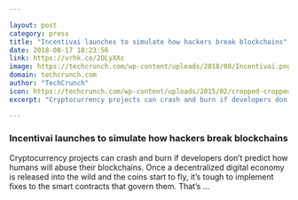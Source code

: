 ```yaml
---

layout: post
category: press
title: "Incentivai launches to simulate how hackers break blockchains"
date: 2018-08-17 18:23:56
link: https://vrhk.co/2OLyXXc
image: https://techcrunch.com/wp-content/uploads/2018/08/Incentivai.png?w=753
domain: techcrunch.com
author: "TechCrunch"
icon: https://techcrunch.com/wp-content/uploads/2015/02/cropped-cropped-favicon-gradient.png?w=180
excerpt: "Cryptocurrency projects can crash and burn if developers don’t predict how humans will abuse their blockchains. Once a decentralized digital economy is released into the wild and the coins start to fly, it’s tough to implement fixes to the smart contracts that govern them. That’s …"

---
```


### Incentivai launches to simulate how hackers break blockchains

Cryptocurrency projects can crash and burn if developers don’t predict how humans will abuse their blockchains. Once a decentralized digital economy is released into the wild and the coins start to fly, it’s tough to implement fixes to the smart contracts that govern them. That’s …